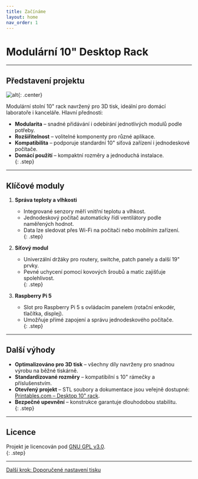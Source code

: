 ```yaml
---
title: Začínáme
layout: home
nav_order: 1
---
```


# Modulární 10" Desktop Rack

---

## **Představení projektu**

![alt](/images/P1470473.JPG){: .center}

Modulární stolní 10" rack navržený pro 3D tisk, ideální pro domácí laboratoře i kanceláře. Hlavní přednosti:
- **Modularita** – snadné přidávání i odebírání jednotlivých modulů podle potřeby.  
- **Rozšiřitelnost** – volitelné komponenty pro různé aplikace.  
- **Kompatibilita** – podporuje standardní 10" síťová zařízení i jednodeskové počítače.  
- **Domácí použití** – kompaktní rozměry a jednoduchá instalace.  
{: .step}

---

## **Klíčové moduly**

1. **Správa teploty a vlhkosti**  
   - Integrované senzory měří vnitřní teplotu a vlhkost.  
   - Jednodeskový počítač automaticky řídí ventilátory podle naměřených hodnot.  
   - Data lze sledovat přes Wi-Fi na počítači nebo mobilním zařízení.  
   {: .step}

2. **Síťový modul**  
   - Univerzální držáky pro routery, switche, patch panely a další 19" prvky.  
   - Pevné uchycení pomocí kovových šroubů a matic zajišťuje spolehlivost.  
   {: .step}

3. **Raspberry Pi 5**  
   - Slot pro Raspberry Pi 5 s ovládacím panelem (rotační enkodér, tlačítka, displej).  
   - Umožňuje přímé zapojení a správu jednodeskového počítače.  
   {: .step}

---

## **Další výhody**

- **Optimalizováno pro 3D tisk** – všechny díly navrženy pro snadnou výrobu na běžné tiskárně.  
- **Standardizované rozměry** – kompatibilní s 10" rámečky a příslušenstvím.  
- **Otevřený projekt** – STL soubory a dokumentace jsou veřejně dostupné: [Printables.com – Desktop 10" rack](https://www.printables.com/model/1246254-desktop-10-rack).  
- **Bezpečné upevnění** – konstrukce garantuje dlouhodobou stabilitu.  
{: .step}

---

## **Licence**

Projekt je licencován pod [GNU GPL v3.0](https://www.gnu.org/licenses/gpl-3.0.html).  
{: .step}

---

[Další krok: Doporučené nastavení tisku](/docs/zaciname/doporucene-nastaveni-tisku/)  